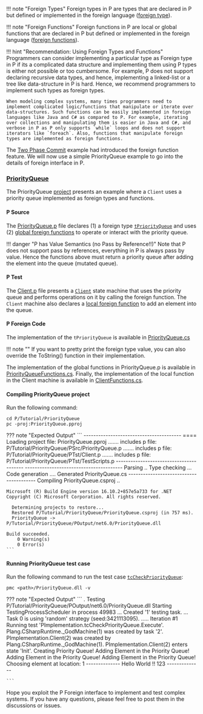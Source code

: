 
!!! note "Foreign Types"
    Foreign types in P are types that are declared in P but defined or implemented in the foreign language ([foreign type](datatypes.md#foreign)).

!!! note "Foreign Functions"
    Foreign functions in P are local or global functions that are declared in P but defined or implemented in the foreign language ([foreign functions](functions.md#foreign-functions)).


!!! hint "Recommendation: Using Foreign Types and Functions"
    Programmers can consider implementing a particular type as Foreign type in P if its a complicated data structure and implementing them using P types is either not possible or too cumbersome. For example, P does not support declaring recursive data types, and hence, implementing a linked-list or a tree like data-structure in P is hard. Hence, we recommend programmers to implement such types as foreign types.

    When modeling complex systems, many times programmers need to implement complicated logic/functions that manipulate or iterate over data-structures. Such functions can be easily implemented in foreign languages like Java and C# as compared to P. For example, iterating over collections and manipulating them is easier in Java and C#, and verbose in P as P only supports `while` loops and does not support iterators like `foreach`. Also, functions that manipulate foreign types are implemented as foreign functions.   

The [Two Phase Commit](../tutorial/twophasecommit.md) example had introduced the foreign function feature. We will now use a simple PriorityQueue example to go into the details of foreign interface in P.



### [PriorityQueue](https://github.com/p-org/P/tree/master/Tutorial/PriorityQueue)

The PriorityQueue [project](https://github.com/p-org/P/blob/master/Tutorial/PriorityQueue/PriorityQueue.pproj) presents an example where a `Client` uses a priority queue implemented as foreign types and functions.

#### P Source

The [PriorityQueue.p](https://github.com/p-org/P/blob/master/Tutorial/PriorityQueue/PSrc/PriorityQueue.p) file declares (1) a foreign type [`tPriorityQueue`](https://github.com/p-org/P/blob/master/Tutorial/PriorityQueue/PSrc/PriorityQueue.p#L3) and uses (2) [global foreign functions](https://github.com/p-org/P/blob/master/Tutorial/PriorityQueue/PSrc/PriorityQueue.p#L7-L22) to operate or interact with the priority queue.

!!! danger "P has Value Semantics (no Pass by Reference!!)"
    Note that P does not support pass by references, everything in P is always pass by value. Hence the functions above must return a priority queue after adding the element into the queue (mutated queue).



#### P Test

The [Client.p](https://github.com/p-org/P/blob/master/Tutorial/PriorityQueue/PTst/Client.p) file presents a [`Client`](https://github.com/p-org/P/blob/master/Tutorial/PriorityQueue/PTst/Client.p#L5) state machine that uses the priority queue and performs operations on it by calling the foreign function. The `Client` machine also declares a [local foreign function](https://github.com/p-org/P/blob/master/Tutorial/PriorityQueue/PTst/Client.p#L46-L47) to add an element into the queue.

#### P Foreign Code

The implementation of the `tPriorityQueue` is available in [PriorityQueue.cs](https://github.com/p-org/P/blob/master/Tutorial/PriorityQueue/PForeign/PriorityQueue.cs)

!!! note ""
    If you want to pretty print the foreign type value, you can also override the ToString() function in their implementation.

The implementation of the global functions in PriorityQueue.p is available in [PriorityQueueFunctions.cs](https://github.com/p-org/P/blob/master/Tutorial/PriorityQueue/PForeign/PriorityQueueFunctions.cs).
Finally, the implementation of the local function in the Client machine is available in [ClientFunctions.cs](https://github.com/p-org/P/blob/master/Tutorial/PriorityQueue/PForeign/ClientFunctions.cs).

#### Compiling PriorityQueue project

Run the following command:

``` shell
cd P/Tutorial/PriorityQueue
pc -proj:PriorityQueue.pproj
```

??? note "Expected Output"
    ```
    ----------------------------------------
    ==== Loading project file: PriorityQueue.pproj
    ....... includes p file: P/Tutorial/PriorityQueue/PSrc/PriorityQueue.p
    ....... includes p file: P/Tutorial/PriorityQueue/PTst/Client.p
    ....... includes p file: P/Tutorial/PriorityQueue/PTst/TestScripts.p
    ----------------------------------------
    ----------------------------------------
    Parsing ..
    Type checking ...
    Code generation ....
    Generated PriorityQueue.cs
    ----------------------------------------
    Compiling PriorityQueue.csproj ..

    Microsoft (R) Build Engine version 16.10.2+857e5a733 for .NET
    Copyright (C) Microsoft Corporation. All rights reserved.

      Determining projects to restore...
      Restored P/Tutorial/PriorityQueue/PriorityQueue.csproj (in 757 ms).
      PriorityQueue -> P/Tutorial/PriorityQueue/POutput/net6.0/PriorityQueue.dll

    Build succeeded.
        0 Warning(s)
        0 Error(s)
    ```

#### Running PriorityQueue test case

Run the following command to run the test case [`tcCheckPriorityQueue`](https://github.com/p-org/P/blob/master/Tutorial/PriorityQueue/PTst/TestScripts.p#L2):

```
pmc <path>/PriorityQueue.dll -v
```

??? note "Expected Output"
    ```
    . Testing P/Tutorial/PriorityQueue/POutput/net6.0/PriorityQueue.dll
    Starting TestingProcessScheduler in process 49983
    ... Created '1' testing task.
    ... Task 0 is using 'random' strategy (seed:3421113095).
    ..... Iteration #1
    <TestLog> Running test 'PImplementation.tcCheckPriorityQueue.Execute'.
    <CreateLog> Plang.CSharpRuntime._GodMachine(1) was created by task '2'.
    <CreateLog> PImplementation.Client(2) was created by Plang.CSharpRuntime._GodMachine(1).
    <StateLog> PImplementation.Client(2) enters state 'Init'.
    <PrintLog> Creating Priority Queue!
    <PrintLog> Adding Element in the Priority Queue!
    <PrintLog> Adding Element in the Priority Queue!
    <PrintLog> Adding Element in the Priority Queue!
    <PrintLog> Choosing element at location: 1
    <PrintLog> --------------
    <PrintLog> Hello
    <PrintLog> World
    <PrintLog> !!
    <PrintLog> 123
    <PrintLog> --------------

    ```

Hope you exploit the P Foreign interface to implement and test complex systems. If you have any questions, please feel free to post them in the discussions or issues.
